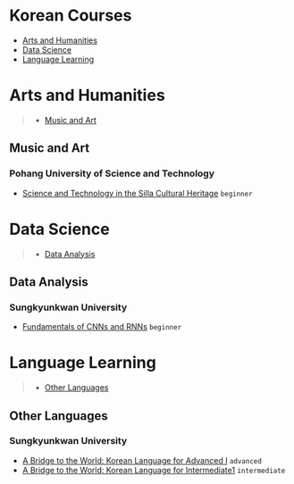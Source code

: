 # Korean Courses
 - [Arts and Humanities](#arts-and-humanities)
 - [Data Science](#data-science)
 - [Language Learning](#language-learning)
# Arts and Humanities
> - [Music and Art](#music-and-art)
## Music and Art
### Pohang University of Science and Technology
 - [Science and Technology in the Silla Cultural Heritage](https://www.coursera.org/learn/silla-science-technology) `beginner`
# Data Science
> - [Data Analysis](#data-analysis)
## Data Analysis
### Sungkyunkwan University
 - [Fundamentals of  CNNs and RNNs](https://www.coursera.org/learn/cnns-and-rnns) `beginner`
# Language Learning
> - [Other Languages](#other-languages)
## Other Languages
### Sungkyunkwan University
 - [A Bridge to the World: Korean Language for Advanced Ⅰ](https://www.coursera.org/learn/korean-advanced1) `advanced`
 - [A Bridge to the World: Korean Language for Intermediate1](https://www.coursera.org/learn/korean-language-intermediate) `intermediate`
